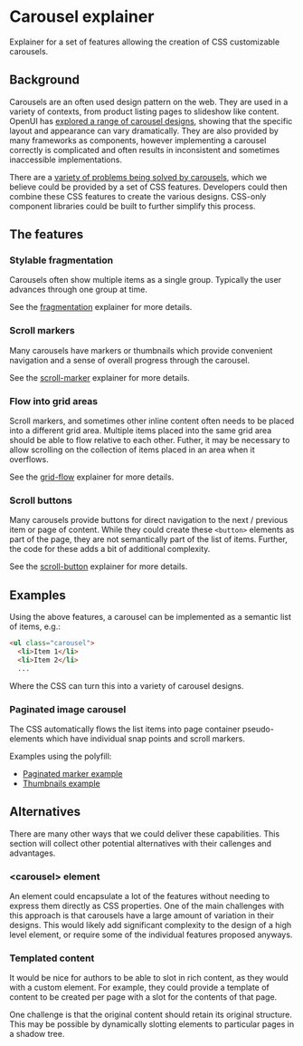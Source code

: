 # Carousel explainer

Explainer for a set of features allowing the creation of CSS customizable carousels.

## Background

Carousels are an often used design pattern on the web.
They are used in a variety of contexts,
from product listing pages to slideshow like content.
OpenUI has [explored a range of carousel designs](https://open-ui.org/components/carousel.research/),
showing that the specific layout and appearance can vary dramatically.
They are also provided by many frameworks as components,
however implementing a carousel correctly is complicated
and often results in inconsistent and sometimes inaccessible implementations.

There are a [variety of problems being solved by carousels](https://css.oddbird.net/overflow/explainer/),
which we believe could be provided by a set of CSS features.
Developers could then combine these CSS features to create the various designs.
CSS-only component libraries could be built to further simplify this process.

## The features

### Stylable fragmentation

Carousels often show multiple items as a single group.
Typically the user advances through one group at time.

See the [fragmentation](fragmentation/) explainer for more details. 

### Scroll markers

Many carousels have markers or thumbnails
which provide convenient navigation
and a sense of overall progress through the carousel.

See the [scroll-marker](scroll-marker/) explainer for more details.

### Flow into grid areas

Scroll markers, and sometimes other inline content often needs to be placed into a different grid area.
Multiple items placed into the same grid area should be able to flow relative to each other.
Futher, it may be necessary to allow scrolling on the collection of items placed in an area when it overflows.

See the [grid-flow](grid-flow/) explainer for more details.

### Scroll buttons

Many carousels provide buttons for direct navigation to the next / previous item or page of content.
While they could create these `<button>` elements as part of the page,
they are not semantically part of the list of items.
Further, the code for these adds a bit of additional complexity.

See the [scroll-button](scroll-button/) explainer for more details.

## Examples

Using the above features, a carousel can be implemented as a semantic list of items, e.g.:

```html
<ul class="carousel">
  <li>Item 1</li>
  <li>Item 2</li>
  ...
```
</ul>

Where the CSS can turn this into a variety of carousel designs.

### Paginated image carousel

The CSS automatically flows the list items into page container pseudo-elements
which have individual snap points and scroll markers.

Examples using the polyfill:
* [Paginated marker example](https://flackr.github.io/carousel/examples/carousel/image/)
* [Thumbnails example](https://flackr.github.io/carousel/examples/carousel/thumbnails/)

## Alternatives

There are many other ways that we could deliver these capabilities.
This section will collect other potential alternatives with their callenges and advantages.

### &lt;carousel&gt; element

An element could encapsulate a lot of the features without needing to express them directly as CSS properties.
One of the main challenges with this approach is that carousels have a large amount of variation in their designs.
This would likely add significant complexity to the design of a high level element,
or require some of the individual features proposed anyways.

### Templated content

It would be nice for authors to be able to slot in rich content,
as they would with a custom element.
For example, they could provide a template of content to be created per page
with a slot for the contents of that page.

One challenge is that the original content should retain its original structure.
This may be possible by dynamically slotting elements to particular pages in a shadow tree.
